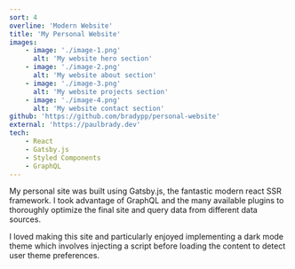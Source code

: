 ```yaml
---
sort: 4
overline: 'Modern Website'
title: 'My Personal Website'
images:
    - image: './image-1.png'
      alt: 'My website hero section'
    - image: './image-2.png'
      alt: 'My website about section'
    - image: './image-3.png'
      alt: 'My website projects section'
    - image: './image-4.png'
      alt: 'My website contact section'
github: 'https://github.com/bradypp/personal-website'
external: 'https://paulbrady.dev'
tech:
    - React
    - Gatsby.js
    - Styled Components
    - GraphQL
---
```


My personal site was built using Gatsby.js, the fantastic modern react SSR framework. I took advantage of GraphQL and the many available plugins to thoroughly optimize the final site and query data from different data sources.

I loved making this site and particularly enjoyed implementing a dark mode theme which involves injecting a script before loading the content to detect user theme preferences.
